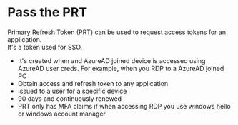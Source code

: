 # Pass the PRT

Primary Refresh Token (PRT) can be used to request access tokens for an application.\
It's a token used for SSO.

* It's created when and AzureAD joined device is accessed using AzureAD user creds. For example, when you RDP to a AzureAD joined PC
* Obtain access and refresh token to any application
* Issued to a user for a specific device
* 90 days and continuously renewed
* PRT only has MFA claims if when accessing RDP you use windows hello or windows account manager
